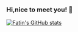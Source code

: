 ### Hi,nice to meet you! 👋

<!--
**ZhangChuhe/ZhangChuhe** is a ✨ _special_ ✨ repository because its `README.md` (this file) appears on your GitHub profile.

Here are some ideas to get you started:

- 🔭 I’m currently working on ...
- 🌱 I’m currently learning ...
- 👯 I’m looking to collaborate on ...
- 🤔 I’m looking for help with ...
- 💬 Ask me about ...
- 📫 How to reach me: ...
- 😄 Pronouns: ...
- ⚡ Fun fact: ...
-->
[![Fatin's GitHub stats](https://github-readme-stats.vercel.app/api?username=ZhangChuhe)](https://github.com/anuraghazra/github-readme-stats)
